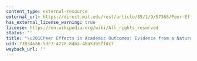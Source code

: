 ```yaml
---
content_type: external-resource
external_url: https://direct.mit.edu/rest/article/85/1/9/57368/Peer-Effects-in-Academic-Outcomes-Evidence-from-a
has_external_license_warning: true
license: https://en.wikipedia.org/wiki/All_rights_reserved
status: ''
title: "\u201CPeer Effects in Academic Outcomes: Evidence from a Natural Experiment.\u201D"
uid: 730346a6-5dc7-4278-84ba-48a53b5ffdc7
wayback_url: ''
---
```

